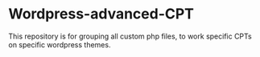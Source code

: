 # Wordpress-advanced-CPT
This repository is for grouping all custom php files, to work specific CPTs on specific wordpress themes.
